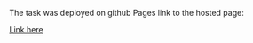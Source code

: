 


The task was deployed on github Pages
link to the hosted page:

[Link here](https://holayide.github.io/Airtable-Pricing-card-clone/)